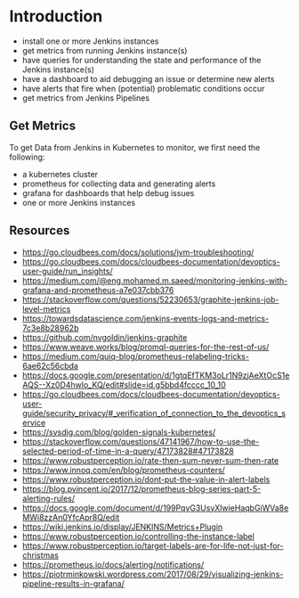 # Introduction

* install one or more Jenkins instances
* get metrics from running Jenkins instance(s)
* have queries for understanding the state and performance of the Jenkins instance(s)
* have a dashboard to aid debugging an issue or determine new alerts
* have alerts that fire when (potential) problematic conditions occur
* get metrics from Jenkins Pipelines

## Get Metrics

To get Data from Jenkins in Kubernetes to monitor, we first need the following:

* a kubernetes cluster
* prometheus for collecting data and generating alerts
* grafana for dashboards that help debug issues
* one or more Jenkins instances

## Resources

* https://go.cloudbees.com/docs/solutions/jvm-troubleshooting/
* https://go.cloudbees.com/docs/cloudbees-documentation/devoptics-user-guide/run_insights/
* https://medium.com/@eng.mohamed.m.saeed/monitoring-jenkins-with-grafana-and-prometheus-a7e037cbb376
* https://stackoverflow.com/questions/52230653/graphite-jenkins-job-level-metrics
* https://towardsdatascience.com/jenkins-events-logs-and-metrics-7c3e8b28962b
* https://github.com/nvgoldin/jenkins-graphite
* https://www.weave.works/blog/promql-queries-for-the-rest-of-us/
* https://medium.com/quiq-blog/prometheus-relabeling-tricks-6ae62c56cbda
* https://docs.google.com/presentation/d/1gtqEfTKM3oLr1N9zjAeXtOcS1eAQS--Xz0D4hwlo_KQ/edit#slide=id.g5bbd4fcccc_10_10
* https://go.cloudbees.com/docs/cloudbees-documentation/devoptics-user-guide/security_privacy/#_verification_of_connection_to_the_devoptics_service
* https://sysdig.com/blog/golden-signals-kubernetes/
* https://stackoverflow.com/questions/47141967/how-to-use-the-selected-period-of-time-in-a-query/47173828#47173828
* https://www.robustperception.io/rate-then-sum-never-sum-then-rate
* https://www.innoq.com/en/blog/prometheus-counters/
* https://www.robustperception.io/dont-put-the-value-in-alert-labels
* https://blog.pvincent.io/2017/12/prometheus-blog-series-part-5-alerting-rules/
* https://docs.google.com/document/d/199PqyG3UsyXlwieHaqbGiWVa8eMWi8zzAn0YfcApr8Q/edit
* https://wiki.jenkins.io/display/JENKINS/Metrics+Plugin
* https://www.robustperception.io/controlling-the-instance-label
* https://www.robustperception.io/target-labels-are-for-life-not-just-for-christmas
* https://prometheus.io/docs/alerting/notifications/
* https://piotrminkowski.wordpress.com/2017/08/29/visualizing-jenkins-pipeline-results-in-grafana/